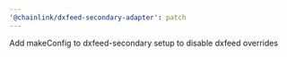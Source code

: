 ```yaml
---
'@chainlink/dxfeed-secondary-adapter': patch
---
```


Add makeConfig to dxfeed-secondary setup to disable dxfeed overrides
